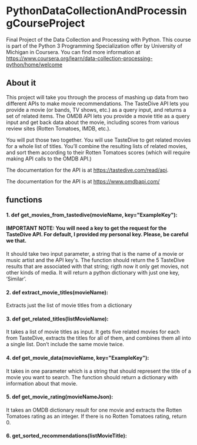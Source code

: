 # PythonDataCollectionAndProcessingCourseProject
Final Project of the Data Collection and Processing with Python. This course is part of the Python 3 Programming Specialization offer by University of Michigan in Coursera. You can find more information at https://www.coursera.org/learn/data-collection-processing-python/home/welcome
## About it
This project will take you through the process of mashing up data from two different APIs to make movie recommendations. The TasteDive API lets you provide a movie (or bands, TV shows, etc.) as a query input, and returns a set of related items. The OMDB API lets you provide a movie title as a query input and get back data about the movie, including scores from various review sites (Rotten Tomatoes, IMDB, etc.).

You will put those two together. You will use TasteDive to get related movies for a whole list of titles. You’ll combine the resulting lists of related movies, and sort them according to their Rotten Tomatoes scores (which will require making API calls to the OMDB API.)

The documentation for the API is at https://tastedive.com/read/api.

The documentation for the API is at https://www.omdbapi.com/

## functions
#### 1. def get_movies_from_tastedive(movieName, key="ExampleKey"): 
#### IMPORTANT NOTE: You will need a key to get the request for the TasteDive API. For default, I provided my personal key. Please, be careful we that.
It should take two input parameter, a string that is the name of a movie or music artist and the API key's. The function should return the 5 TasteDive results that are associated with that string; rigth now it only get movies, not other kinds of media. It will return a python dictionary with just one key, ‘Similar’.
#### 2. def extract_movie_titles(movieName):
Extracts just the list of movie titles from a dictionary
#### 3. def get_related_titles(listMovieName):
It takes a list of movie titles as input. It gets five related movies for each from TasteDive, extracts the titles for all of them, and combines them all into a single list. Don’t include the same movie twice.
#### 4. def get_movie_data(movieName, key="ExampleKey"):
It takes in one parameter which is a string that should represent the title of a movie you want to search. The function should return a dictionary with information about that movie.
#### 5. def get_movie_rating(movieNameJson):
 It takes an OMDB dictionary result for one movie and extracts the Rotten Tomatoes rating as an integer. If there is no Rotten Tomatoes rating, return 0.
 #### 6. get_sorted_recommendations(listMovieTitle):
